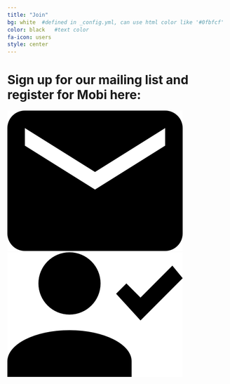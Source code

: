 ```yaml
---
title: "Join"
bg: white  #defined in _config.yml, can use html color like '#0fbfcf'
color: black   #text color
fa-icon: users
style: center
---
```

# Sign up for our mailing list and register for Mobi here:
<div class="row">
<div class="column">
<a href="http://eepurl.com/PYv9z" title="SignUp"><img src="img/mail.png"/></a>
</div><div class="column">
<a href="https://docs.google.com/forms/d/1pFbsDThB5Mxwph5odL2_5VMJ11mGbU-Yql9YwUj_UDE/" title="Register"><img src="img/signup.png"/></a>
</div>
</div>
<!-- <div>
<iframe src="https://docs.google.com/forms/d/1pFbsDThB5Mxwph5odL2_5VMJ11mGbU-Yql9YwUj_UDE/viewform?embedded=true" width="750" height="825" frameborder="0" marginheight="0" marginwidth="0">Loading...</iframe>
</div> -->
